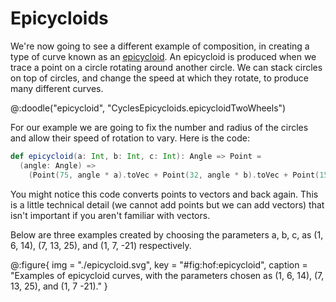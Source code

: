 # Epicycloids

We're now going to see a different example of composition, in creating a type of curve known as an [epicycloid][epicycloid]. An epicycloid is produced when we trace a point on a circle rotating around another circle. We can stack circles on top of circles, and change the speed at which they rotate, to produce many different curves. 

@:doodle("epicycloid", "CyclesEpicycloids.epicycloidTwoWheels")

For our example we are going to fix the number and radius of the circles and allow their speed of rotation to vary. Here is the code:

```scala
def epicycloid(a: Int, b: Int, c: Int): Angle => Point =
  (angle: Angle) =>
    (Point(75, angle * a).toVec + Point(32, angle * b).toVec + Point(15, angle * c).toVec).toPoint
```

You might notice this code converts points to vectors and back again. This is a little technical detail (we cannot add points but we can add vectors) that isn't important if you aren't familiar with vectors.

Below are three examples created by choosing the parameters a, b, c, as (1, 6, 14), (7, 13, 25), and (1, 7, -21) respectively.

@:figure{ img = "./epicycloid.svg", key = "#fig:hof:epicycloid", caption = "Examples of epicycloid curves, with the parameters chosen as (1, 6, 14), (7, 13, 25), and (1, 7 -21)." }

[epicycloid]: https://en.wikipedia.org/wiki/Epicycloid
